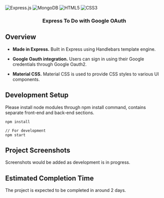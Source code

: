 ![Express.js](https://img.shields.io/badge/express.js-%23404d59.svg?style=for-the-badge&logo=express&logoColor=%2361DAFB)
![MongoDB](https://img.shields.io/badge/MongoDB-%234ea94b.svg?style=for-the-badge&logo=mongodb&logoColor=white)
![HTML5](https://img.shields.io/badge/html5-%23E34F26.svg?style=for-the-badge&logo=html5&logoColor=white)
![CSS3](https://img.shields.io/badge/css3-%231572B6.svg?style=for-the-badge&logo=css3&logoColor=white)

<h3 align="center">
  Express To Do with Google OAuth
</h3>

## Overview

- **Made in Express.** Built in Express using Handlebars template engine.

- **Google Oauth integration.** Users can sign in using their Google credentials through Google Oauth2.

- **Material CSS.** Material CSS is used to provide CSS styles to various UI components.

## Development Setup

Please install node modules through npm install command, contains separate front-end and back-end sections.

```
npm install

// For development
npm start

```

## Project Screenshots

Screenshots would be added as development is in progress.

## Estimated Completion Time

The project is expected to be completed in around 2 days.
